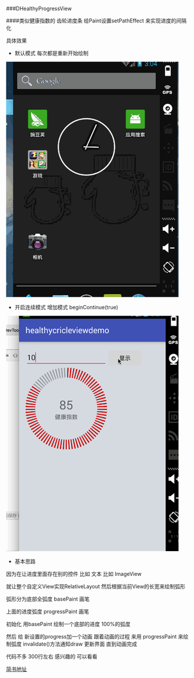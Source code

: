 ###DHealthyProgressView

####类似健康指数的 齿轮进度条 给Paint设置setPathEffect 来实现进度的间隔化

具体效果

- 默认模式 每次都是重新开始绘制


![默认模式 每次都重新绘制](https://github.com/Daemon1993/healthycricleviewdemo/blob/master/gif/1.gif)
  
- 开启连续模式 增加模式 beginContinue(true)

![开启连续  beginContinue(true); ](https://github.com/Daemon1993/healthycricleviewdemo/blob/master/gif/3.gif)


- 基本思路

因为在让进度里面存在别的控件 比如 文本 比如 ImageView

就让整个自定义View实现RelativeLayout 
然后根据当前View的长宽来绘制弧形

弧形分为底部全弧度   basePaint  画笔

上面的进度弧度         progressPaint 画笔

初始化 用basePaint 绘制一个底部的进度 100%的弧度

然后 给 新设置的progress加一个动画  跟着动画的过程 来用 progressPaint 来绘制弧度 invalidate()方法通知draw 更新界面 直到动画完成 
 
代码不多  300行左右   感兴趣的 可以看看  


[简书地址  ](http://www.jianshu.com/p/355482f72c78)
